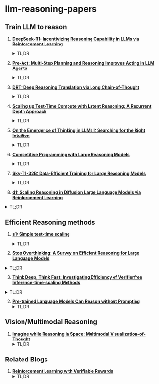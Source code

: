 # llm-reasoning-papers

## Train LLM to reason 
1. **[DeepSeek-R1: Incentivizing Reasoning Capability in LLMs via
Reinforcement Learning](https://arxiv.org/pdf/2501.12948)**
   <details>
     <summary>TL;DR</summary>
     Making LLM reason through pure RL (open-source) 
   </details>
   
2. **[Pre-Act: Multi-Step Planning and Reasoning Improves Acting in LLM Agents](https://arxiv.org/pdf/2505.09970)**
   <details>
     <summary>TL;DR</summary>
     Enhances ReAct with multi-step planning and detailed reasoning. Includes fine-tuning strategy enabling smaller models (Llama 8B/70B) to match larger LLMs through curriculum learning on agent tasks.
   </details>

3. **[DRT: Deep Reasoning Translation via Long Chain-of-Thought](https://arxiv.org/pdf/2412.17498)**
   <details>
     <summary>TL;DR</summary>
     Agentic + CoT for Machine Translation
   </details>
4. **[Scaling up Test-Time Compute with Latent Reasoning:
A Recurrent Depth Approach](https://arxiv.org/pdf/2502.05171)**
   <details>
     <summary>TL;DR</summary>
     Recurrent reasoning in latent space as compared to using tokens.
   </details>
5. **[On the Emergence of Thinking in LLMs I:
Searching for the Right Intuition](https://arxiv.org/pdf/2502.06773)**
   <details>
     <summary>TL;DR</summary>
     Propose RLSP (Reinforcement Learning via Self-Play) as a framework to understand and build large reasoning models.
   </details>
6. **[Competitive Programming with Large Reasoning Models
](https://arxiv.org/abs/2502.06807)**
   <details>
     <summary>TL;DR</summary>
    Demonstrates that competitive coding scaling test time computing leads to better performance than hand-crafted features used to choose a particular solution.
   </details>

7. **[Sky-T1-32B: Data-Efficient Training for Large Reasoning Models](https://github.com/NovaSky-AI/SkyThought)**
   <details>
     <summary>TL;DR</summary>
     Shows that Long Chain-of-Thought (Long CoT) reasoning can be efficiently learned through supervised fine-tuning (SFT) and LoRA with just 17k samples, significantly improving performance on math and coding benchmarks.
   </details>

8. **[d1: Scaling Reasoning in Diffusion Large Language Models via Reinforcement Learning](https://arxiv.org/abs/2504.12216)**
<details>
  <summary>TL;DR</summary>
  Proposes d1, a two-stage post-training framework (SFT + novel diffu-GRPO algorithm) that adapts pre-trained masked diffusion LLMs (dLLMs) for reasoning tasks. Their approach shows significant improvements over baseline models on math and logical reasoning benchmarks, demonstrating that non-autoregressive models can also benefit from reinforcement learning techniques that were previously limited to autoregressive models.
</details>

## Efficient Reasoning methods 
1. **[s1: Simple test-time scaling](https://arxiv.org/pdf/2501.19393v2)**
   <details>
     <summary>TL;DR</summary>
     Post-training using SFT on 1000 samples leads to a reasoning model similar to o1 
   </details>

2. **[Stop Overthinking: A Survey on Efficient Reasoning for Large Language Models](https://arxiv.org/pdf/2503.16419?)**
<details>
  <summary>TL;DR</summary>
  First systematic survey categorizing efficient reasoning in LLMs into model-based, reasoning output-based, and input prompts-based approaches, addressing the "overthinking phenomenon" in reasoning models.
</details>

3. **[Think Deep, Think Fast: Investigating Efficiency of Verifierfree Inference-time-scaling Methods](https://arxiv.org/abs/2504.14047)**
<details>
  <summary>TL;DR</summary>
  Comprehensive analysis of verifier-free inference-time scaling methods across reasoning and non-reasoning models, showing that majority voting consistently outperforms more complex methods and that non-reasoning models (even with high inference budgets) still underperform reasoning-specialized models.
</details>

   
2. **[Pre-trained Language Models Can Reason without Prompting](https://arxiv.org/abs/TODO)**
   <details>
     <summary>TL;DR</summary>
     Shows that Chain-of-Thought reasoning paths exist in pre-trained LLMs and can be accessed by modifying the decoding process, without requiring prompt engineering.
   </details>
   
## Vision/Multimodal Reasoning 
1. **[Imagine while Reasoning in Space:
Multimodal Visualization-of-Thought](https://arxiv.org/pdf/2501.07542)**
   <details>
     <summary>TL;DR</summary>
    Proposes Multimodal Visualization-of-Thought (MVoT) having an intermediate thinking stack composed of vision and language.   
   </details>

   
## Related Blogs
1. **[Reinforcement Learning with Verifiable Rewards](https://vinija.ai/concepts/RFT)**
   <details>
     <summary>TL;DR</summary>
     Introduction to RLVR 
   </details>


